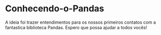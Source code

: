 # Conhecendo-o-Pandas
A ideia foi trazer entendimentos para os nossos primeiros contatos com a fantastica biblioteca Pandas.
Espero que possa ajudar a todos vocês!
